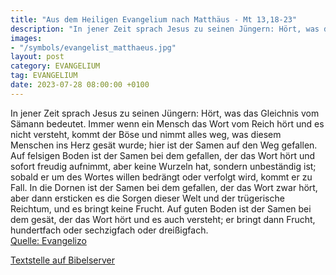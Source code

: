 ```yaml
---
title: "Aus dem Heiligen Evangelium nach Matthäus - Mt 13,18-23"
description: "In jener Zeit sprach Jesus zu seinen Jüngern: Hört, was das Gleichnis vom Sämann bedeutet. Immer wenn ein Mensch das Wort vom Reich hört und es nicht versteht, kommt der Böse und nimmt alles weg, was diesem Menschen ins Herz gesät wurde; hier ist der Samen auf den Weg gefallen. A...."
images:
- "/symbols/evangelist_matthaeus.jpg"
layout: post
category: EVANGELIUM
tag: EVANGELIUM
date: 2023-07-28 08:00:00 +0100
---
```

In jener Zeit sprach Jesus zu seinen Jüngern: Hört, was das Gleichnis vom Sämann bedeutet.
Immer wenn ein Mensch das Wort vom Reich hört und es nicht versteht, kommt der Böse und nimmt alles weg, was diesem Menschen ins Herz gesät wurde; hier ist der Samen auf den Weg gefallen.
Auf felsigen Boden ist der Samen bei dem gefallen, der das Wort hört und sofort freudig aufnimmt,
aber keine Wurzeln hat, sondern unbeständig ist; sobald er um des Wortes willen bedrängt oder verfolgt wird, kommt er zu Fall.<!--more-->
In die Dornen ist der Samen bei dem gefallen, der das Wort zwar hört, aber dann ersticken es die Sorgen dieser Welt und der trügerische Reichtum, und es bringt keine Frucht.
Auf guten Boden ist der Samen bei dem gesät, der das Wort hört und es auch versteht; er bringt dann Frucht, hundertfach oder sechzigfach oder dreißigfach.<br>
[Quelle: Evangelizo](https://evangeliumtagfuertag.org/DE/gospel)

[Textstelle auf Bibelserver](https://www.bibleserver.com/EU/Matthäus13,18-23)
